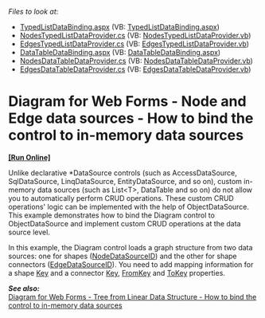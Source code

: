 <!-- default file list -->
*Files to look at*:

* [TypedListDataBinding.aspx](./CS/DiagramTwoDataSources/TypedListDataBinding.aspx) (VB: [TypedListDataBinding.aspx](./VB/DiagramTwoDataSources/TypedListDataBinding.aspx))
* [NodesTypedListDataProvider.cs](./CS/DiagramTwoDataSources/NodesTypedListDataProvider.cs) (VB: [NodesTypedListDataProvider.vb](./VB/DiagramTwoDataSources/NodesTypedListDataProvider.vb))
* [EdgesTypedListDataProvider.cs](./CS/DiagramTwoDataSources/EdgesTypedListDataProvider.cs) (VB: [EdgesTypedListDataProvider.vb](./VB/DiagramTwoDataSources/EdgesTypedListDataProvider.vb))
* [DataTableDataBinding.aspx](./CS/DiagramTwoDataSources/DataTableDataBinding.aspx) (VB: [DataTableDataBinding.aspx](./VB/DiagramTwoDataSources/DataTableDataBinding.aspx))
* [NodesDataTableDataProvider.cs](./CS/DiagramTwoDataSources/NodesDataTableDataProvider.cs) (VB: [NodesDataTableDataProvider.vb](./VB/DiagramTwoDataSources/NodesDataTableDataProvider.vb))
* [EdgesDataTableDataProvider.cs](./CS/DiagramTwoDataSources/EdgesDataTableDataProvider.cs) (VB: [EdgesDataTableDataProvider.vb](./VB/DiagramTwoDataSources/EdgesDataTableDataProvider.vb))
<!-- default file list end -->

# Diagram for Web Forms - Node and Edge data sources - How to bind the control to in-memory data sources
<!-- run online -->
**[[Run Online]](https://codecentral.devexpress.com/229963825/)**
<!-- run online end -->

Unlike declarative *DataSource controls (such as AccessDataSource, SqlDataSource, LinqDataSource, EntityDataSource, and so on), custom in-memory data sources (such as List\<T>, DataTable and so on) do not allow you to automatically perform CRUD operations. These custom CRUD operations' logic can be implemented with the help of ObjectDataSource. This example demonstrates how to bind the Diagram control to ObjectDataSource and implement custom CRUD operations at the data source level. 

In this example, the Diagram control loads a graph structure from two data sources: one for shapes ([NodeDataSourceID](https://docs.devexpress.com/AspNet/DevExpress.Web.ASPxDiagram.ASPxDiagram.NodeDataSourceID)) and the other for shape connectors ([EdgeDataSourceID](https://docs.devexpress.com/AspNet/DevExpress.Web.ASPxDiagram.ASPxDiagram.EdgeDataSourceID)). You need to add mapping information for a shape [Key](https://docs.devexpress.com/AspNet/DevExpress.Web.ASPxDiagram.DiagramMappingInfo.Key) and a connector [Key](https://docs.devexpress.com/AspNet/DevExpress.Web.ASPxDiagram.DiagramMappingInfo.Key), [FromKey](https://docs.devexpress.com/AspNet/DevExpress.Web.ASPxDiagram.DiagramEdgeMappingInfo.FromKey) and [ToKey](https://docs.devexpress.com/AspNet/DevExpress.Web.ASPxDiagram.DiagramEdgeMappingInfo.ToKey) properties.

***See also:***  
[Diagram for Web Forms - Tree from Linear Data Structure - How to bind the control to in-memory data sources](https://github.com/DevExpress-Examples/diagram-for-web-forms-linear-data-structure-how-to-bind-the-control-to-in-memory-data-sources)

